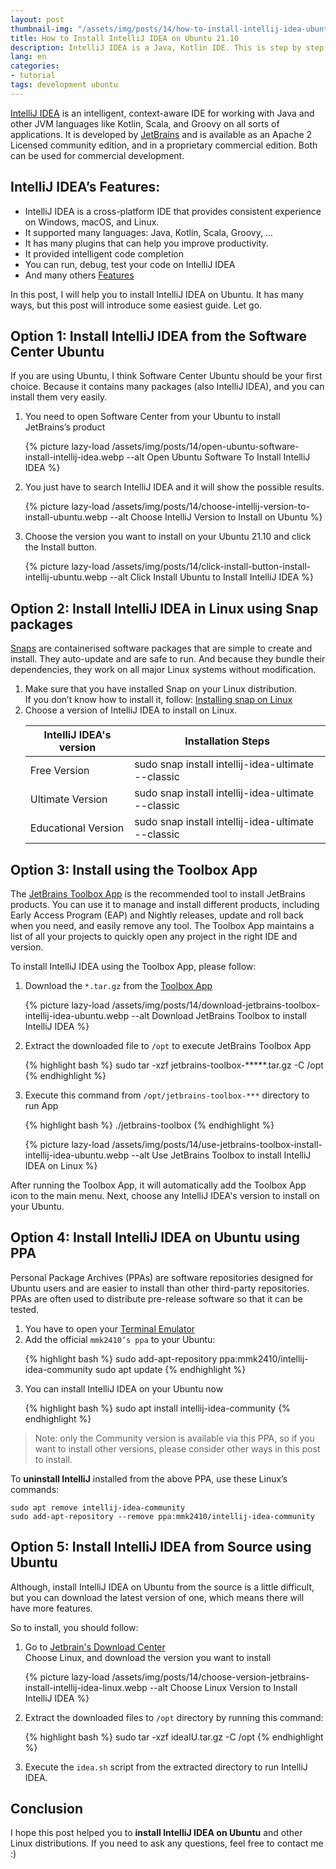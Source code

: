 ```yaml
---
layout: post
thumbnail-img: "/assets/img/posts/14/how-to-install-intellij-idea-ubuntu.webp"
title: How to Install IntelliJ IDEA on Ubuntu 21.10
description: IntelliJ IDEA is a Java, Kotlin IDE. This is step by step guide to install IntelliJ IDEA on Ubuntu 21.10 and other Linux distributions very easily.
lang: en
categories:
- tutorial
tags: development ubuntu
---
```


[IntelliJ IDEA](https://www.jetbrains.com/) is an intelligent, context-aware IDE for working with Java and other JVM languages like Kotlin, Scala, and Groovy on all sorts of applications. It is developed by [JetBrains](https://www.jetbrains.com/) and is available as an Apache 2 Licensed community edition, and in a proprietary commercial edition. Both can be used for commercial development.

<div class="bg-light sidebar-module sidebar-module-inset" id="toc"></div>

## IntelliJ IDEA’s Features:

* IntelliJ IDEA is a cross-platform IDE that provides consistent experience on Windows, macOS, and Linux.
* It supported many languages: Java, Kotlin, Scala, Groovy, …
* It has many plugins that can help you improve productivity.
* It provided intelligent code completion
* You can run, debug, test your code on IntelliJ IDEA
* And many others [Features](https://www.jetbrains.com/idea/features/)

In this post, I will help you to install IntelliJ IDEA on Ubuntu. It has many ways, but this post will introduce some easiest guide. Let go.

## Option 1: Install IntelliJ IDEA from the Software Center Ubuntu

If you are using Ubuntu, I think Software Center Ubuntu should be your first choice. Because it contains many packages (also IntelliJ IDEA), and you can install them very easily.

<ol id="steps">
<li>
You need to open Software Center from your Ubuntu to install JetBrains’s product

{% picture lazy-load /assets/img/posts/14/open-ubuntu-software-install-intellij-idea.webp --alt Open Ubuntu Software To Install IntelliJ IDEA %}
</li>

<li>
You just have to search IntelliJ IDEA and it will show the possible results.

{% picture lazy-load /assets/img/posts/14/choose-intellij-version-to-install-ubuntu.webp --alt Choose IntelliJ Version to Install on Ubuntu %}
</li>

<li>
Choose the version you want to install on your Ubuntu 21.10 and click the Install button.

{% picture lazy-load /assets/img/posts/14/click-install-button-install-intellij-ubuntu.webp --alt Click Install Ubuntu to Install IntelliJ IDEA %}
</li>
</ol>

## Option 2: Install IntelliJ IDEA in Linux using Snap packages

[Snaps](https://snapcraft.io/) are containerised software packages that are simple to create and install. They auto-update and are safe to run. And because they bundle their dependencies, they work on all major Linux systems without modification.

<ol id="steps">
<li> Make sure that you have installed Snap on your Linux distribution.  
<br/>
If you don’t know how to install it, follow: <a href="https://snapcraft.io/docs/installing-snap-on-ubuntu">Installing snap on Linux</a>

</li>

<li>
Choose a version of IntelliJ IDEA to install on Linux.

<table class="table">
    <thead>
        <tr>
            <th scope="col">IntelliJ IDEA's version</th>
            <th scope="col">Installation Steps</th>
        </tr>
    </thead>
    <tbody>
        <tr>
            <td>Free Version</td>
            <td>sudo snap install intellij-idea-ultimate --classic</td>
        </tr>
        <tr>
            <td>Ultimate Version</td>
            <td>sudo snap install intellij-idea-ultimate --classic</td>
        </tr>
        <tr>
            <td>Educational Version</td>
            <td>sudo snap install intellij-idea-ultimate --classic</td>
        </tr>
    </tbody>
</table>

</li>
</ol>

## Option 3: Install using the Toolbox App

The [JetBrains Toolbox App](https://www.jetbrains.com/toolbox-app/) is the recommended tool to install JetBrains products. You can use it to manage and install different products, including Early Access Program (EAP) and Nightly releases, update and roll back when you need, and easily remove any tool. The Toolbox App maintains a list of all your projects to quickly open any project in the right IDE and version.

To install IntelliJ IDEA using the Toolbox App, please follow:

<ol id="steps">
<li>
Download the <code>*.tar.gz</code> from the <a href="https://www.jetbrains.com/toolbox-app/">Toolbox App</a>

{% picture lazy-load /assets/img/posts/14/download-jetbrains-toolbox-intellij-idea-ubuntu.webp --alt Download JetBrains Toolbox to install IntelliJ IDEA %} 
</li>

<li>
Extract the downloaded file to <code>/opt</code> to execute JetBrains Toolbox App

{% highlight bash %}
sudo tar -xzf jetbrains-toolbox-*****.tar.gz -C /opt
{% endhighlight %}
</li>

<li>
Execute this command from <code>/opt/jetbrains-toolbox-***</code> directory to run App

{% highlight bash %}
./jetbrains-toolbox
{% endhighlight %}
</li>

{% picture lazy-load /assets/img/posts/14/use-jetbrains-toolbox-install-intellij-idea-ubuntu.webp --alt Use JetBrains Toolbox to install IntelliJ IDEA on Linux %} 

</ol>

After running the Toolbox App, it will automatically add the Toolbox App icon to the main menu. Next, choose any IntelliJ IDEA's version to install on your Ubuntu. 

## Option 4: Install IntelliJ IDEA on Ubuntu using PPA

Personal Package Archives (PPAs) are software repositories designed for Ubuntu users and are easier to install than other third-party repositories. PPAs are often used to distribute pre-release software so that it can be tested.

<ol id="steps"> 

<li>You have to open your <a href="https://tgbao.me/install-alacritty-terminal-emulator-ubuntu/">Terminal Emulator</a>
</li>

<li>
Add the official <code>mmk2410’s ppa</code> to your Ubuntu:

{% highlight bash %}
sudo add-apt-repository ppa:mmk2410/intellij-idea-community
sudo apt update
{% endhighlight %}
</li>

<li>
You can install IntelliJ IDEA on your Ubuntu now

{% highlight bash %}
sudo apt install intellij-idea-community
{% endhighlight %}
</li>
</ol>

> Note: only the Community version is available via this PPA, so if you want to install other versions, please consider other ways in this post to install.

To **uninstall IntelliJ** installed from the above PPA, use these Linux’s commands:

```
sudo apt remove intellij-idea-community 
sudo add-apt-repository --remove ppa:mmk2410/intellij-idea-community
```

## Option 5: Install IntelliJ IDEA from Source using Ubuntu
    
Although, install IntelliJ IDEA on Ubuntu from the source is a little difficult, but you can download the latest version of one, which means there will have more features. 

So to install, you should follow:

<ol id="steps">
<li>
Go to <a href="https://www.jetbrains.com/idea/download/">Jetbrain's Download Center</a>
<br/>
Choose Linux, and download the version you want to install

{% picture lazy-load /assets/img/posts/14/choose-version-jetbrains-install-intellij-idea-linux.webp --alt Choose Linux Version to Install IntelliJ IDEA %}
</li>

<li>
Extract the downloaded files to <code>/opt</code> directory by running this command:

{% highlight bash %}
sudo tar -xzf ideaIU.tar.gz -C /opt
{% endhighlight %}
</li>

<li>
Execute the <code>idea.sh</code> script from the extracted directory to run IntelliJ IDEA.
</li>
</ol>

## Conclusion

I hope this post helped you to **install IntelliJ IDEA on Ubuntu** and other Linux distributions. If you need to ask any questions, feel free to contact me :)